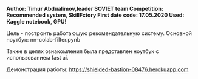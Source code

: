 **Author: Timur Abdualimov,leader SOVIET team
Competition: Recommended system, SkillFctory
First date code: 17.05.2020
Used: Kaggle notebook, GPU!**

Цель - построить работаюшую рекомендательную систему.
Основной ноутбук: nn-colab-filter.pynb

Также в целях ознакомления была представлен ноутбук с использованием fast ai.

Демонстрация работы: https://shielded-bastion-08476.herokuapp.com
